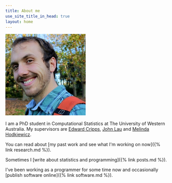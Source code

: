 ```yaml
---
title: About me
use_site_title_in_head: true
layout: home
---
```


<div class="profile-picture-container">
    <img src="/assets/profile.jpg" class="profile-picture" />
</div>

I am a PhD student in Computational Statistics at The University of Western Australia. My supervisors are [Edward Cripps](http://www.web.uwa.edu.au/people/edward.cripps), [John Lau](http://staffhome.ecm.uwa.edu.au/~00066872/) and [Melinda Hodkiewicz](http://www.web.uwa.edu.au/people/melinda.hodkiewicz).

You can read about [my past work and see what I'm working on now]({% link research.md %}).

Sometimes I [write about statistics and programming]({% link posts.md %}).

I've been working as a programmer for some time now and occasionally [publish software online]({% link software.md %}).
